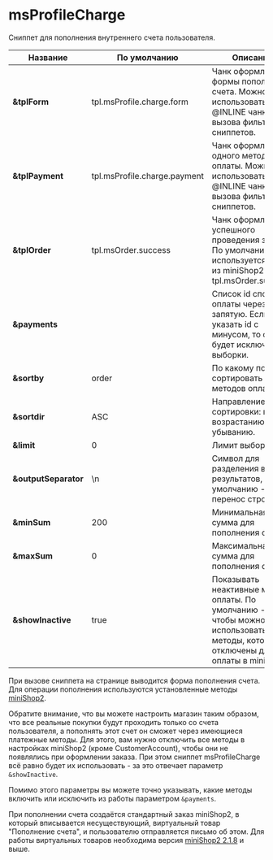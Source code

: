 # msProfileCharge

Сниппет для пополнения внутреннего счета пользователя.

| Название             | По умолчанию                 | Описание                                                                                                                                   |
| -------------------- | ---------------------------- | ------------------------------------------------------------------------------------------------------------------------------------------ |
| **&tplForm**         | tpl.msProfile.charge.form    | Чанк оформления формы пополнения счета. Можно использовать @INLINE чанки без вызова фильтров и сниппетов.                                  |
| **&tplPayment**      | tpl.msProfile.charge.payment | Чанк оформления одного метода оплаты. Можно использовать @INLINE чанки без вызова фильтров и сниппетов.                                    |
| **&tplOrder**        | tpl.msOrder.success          | Чанк оформления успешного проведения заказа. По умолчанию используется чанк из miniShop2 - tpl.msOrder.success.                            |
| **&payments**        |                              | Список id способов оплаты через запятую. Если указать id с минусом, то способ будет исключен из выборки.                                   |
| **&sortby**          | order                        | По какому полю сортировать вывод методов оплаты.                                                                                           |
| **&sortdir**         | ASC                          | Направление сортировки: по возрастанию или убыванию.                                                                                       |
| **&limit**           | 0                            | Лимит выборки.                                                                                                                             |
| **&outputSeparator** | \n                           | Символ для разделения вывода результатов, по умолчанию - перенос строки.                                                                   |
| **&minSum**          | 200                          | Минимальная сумма для пополнения счета.                                                                                                    |
| **&maxSum**          | 0                            | Максимальная сумма для пополнения счета.                                                                                                   |
| **&showInactive**    | true                         | Показывать неактивные методы оплаты. По умолчанию - да, чтобы можно было использовать те методы, которые отключены для оплаты в miniShop2. |

При вызове сниппета на странице выводится форма пополнения счета. Для операции пополнения используются установленные методы [miniShop2][1].

Обратите внимание, что вы можете настроить магазин таким образом, что все реальные покупки будут проходить только со счета пользователя, а пополнять этот счет он сможет через имеющиеся платежные методы.
Для этого, вам нужно отключить все методы в настройках miniShop2 (кроме CustomerAccount), чтобы они не появлялись при оформлении заказа.
При этом сниппет msProfileCharge всё равно будет их использовать - за это отвечает параметр `&showInactive`.

Помимо этого параметры вы можете точно указывать, какие методы включить или исключить из работы параметром `&payments`.

При пополнении счета создаётся стандартный заказ miniShop2, в который вписывается несуществующий, виртуальный товар "Пополнение счета", и пользователю отправляется письмо об этом.
Для работы виртуальных товаров необходима версия [miniShop2 2.1.8][2] и выше.

[1]: /components/02_miniShop2/
[2]: http://modx.pro/components/3395-minishop2-version-2-1-8-beta-product-names/
